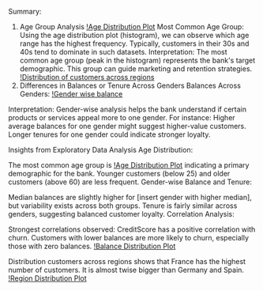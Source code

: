 Summary:

1. Age Group Analysis
[!Age Distribution Plot](images/Figure_1.png)
Most Common Age Group:
Using the age distribution plot (histogram), we can observe which age range has the highest frequency.
Typically, customers in their 30s and 40s tend to dominate in such datasets.
Interpretation:
The most common age group (peak in the histogram) represents the bank's target demographic. This group can guide marketing and retention strategies.
[!Distribution of customers across regions](images/Figure_2.png)
2. Differences in Balances or Tenure Across Genders
Balances Across Genders:
[!Gender wise balance](images/Figure_6.png)

Interpretation:
Gender-wise analysis helps the bank understand if certain products or services appeal more to one gender. For instance:
Higher average balances for one gender might suggest higher-value customers.
Longer tenures for one gender could indicate stronger loyalty.



Insights from Exploratory Data Analysis
Age Distribution:

The most common age group is 
[!Age Distribution Plot](images/Figure_1.png)
indicating a primary demographic for the bank.
Younger customers (below 25) and older customers (above 60) are less frequent.
Gender-wise Balance and Tenure:

Median balances are slightly higher for [insert gender with higher median], but variability exists across both groups.
Tenure is fairly similar across genders, suggesting balanced customer loyalty.
Correlation Analysis:

Strongest correlations observed:
CreditScore has a positive correlation with churn.
Customers with lower balances are more likely to churn, especially those with zero balances.
[!Balance Distribution Plot](images/Figure_3.png)

Distribution customers across regions shows that France has the highest number of customers. It is almost twise bigger than Germany and Spain.
[!Region Distribution Plot](images/Figure_2.png)


